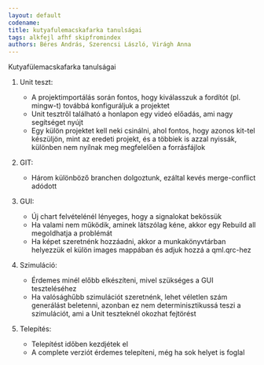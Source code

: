 ```yaml
---
layout: default
codename:
title: kutyafulemacskafarka tanulságai
tags: alkfejl afhf skipfromindex
authors: Béres András, Szerencsi László, Virágh Anna
---
```


Kutyafülemacskafarka tanulságai

 1. Unit teszt:

	- A projektimportálás során fontos, hogy kiválasszuk a fordítót (pl. mingw-t) továbbá konfiguráljuk a projektet
	- Unit tesztről található a honlapon egy videó előadás, ami nagy segítséget nyújt
	- Egy külön projektet kell neki csinálni, ahol fontos, hogy azonos kit-tel készüljön, mint az eredeti projekt, és a többiek is azzal nyissák, különben nem nyílnak meg megfelelően a forrásfájlok

 2. GIT:
 
	- Három különböző branchen dolgoztunk, ezáltal kevés merge-conflict adódott

 3. GUI:

	- Új chart felvételénél lényeges, hogy a signalokat bekössük
	- Ha valami nem működik, aminek látszólag kéne, akkor egy Rebuild all megoldhatja a problémát
	- Ha képet szeretnénk hozzáadni, akkor a munkakönyvtárban helyezzük el külön images mappában és adjuk hozzá a qml.qrc-hez 

 4. Szimuláció:
	- Érdemes minél előbb elkészíteni, mivel szükséges a GUI teszteléséhez
  	- Ha valósághűbb szimulációt szeretnénk, lehet véletlen szám generálást beletenni, azonban ez nem determinisztikussá teszi a szimulációt, ami a Unit teszteknél okozhat fejtörést

	
 5. Telepítés:
	- Telepítést időben kezdjétek el
  	- A complete verziót érdemes telepíteni, még ha sok helyet is foglal
